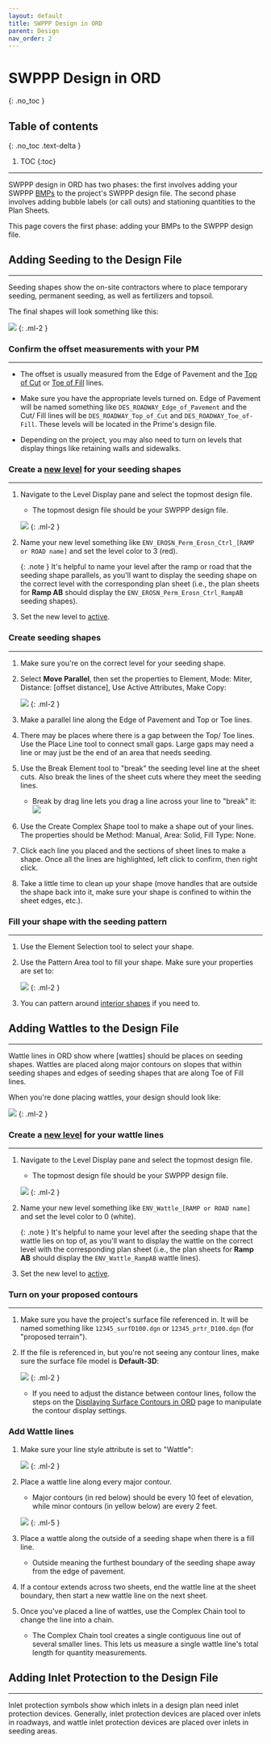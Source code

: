 ```yaml
---
layout: default
title: SWPPP Design in ORD
parent: Design
nav_order: 2
---
```


# SWPPP Design in ORD
{: .no_toc }

## Table of contents
{: .no_toc .text-delta }

1. TOC
{:toc}

---

SWPPP design in ORD has two phases: the first involves adding your SWPPP [BMPs] to the project's SWPPP design file. The second phase involves adding bubble labels (or call outs) and stationing quantities to the Plan Sheets. 

This page covers the first phase: adding your BMPs to the SWPPP design file. 

## Adding Seeding to the Design File
***
Seeding shapes show the on-site contractors where to place temporary seeding, permanent seeding, as well as fertilizers and topsoil. 

The final shapes will look something like this:

![](../assets/images/finished-seeding.png)
{: .ml-2 }

### Confirm the offset measurements with your PM
***

- The offset is usually measured from the Edge of Pavement and the [Top of Cut] or [Toe of Fill] lines.

- Make sure you have the appropriate levels turned on. Edge of Pavement will be named  something like `DES_ROADWAY_Edge_of_Pavement` and the Cut/ Fill lines will be `DES_ROADWAY_Top_of_Cut` and `DES_ROADWAY_Toe_of-Fill`. These levels will be located in the Prime's design file.

- Depending on the project, you may also need to turn on levels that display things like retaining walls and sidewalks.

### Create a [new level] for your seeding shapes
***

1. Navigate to the Level Display pane and select the topmost design file.
    
    - The topmost design file should be your SWPPP design file.

    ![](../assets/images/seeding-level.png)
    {: .ml-2 }

2. Name your new level something like `ENV_EROSN_Perm_Erosn_Ctrl_[RAMP or ROAD name]` and set the level color to 3 (red).

    {: .note }
    It's helpful to name your level after the ramp or road that the seeding shape parallels, as you'll want to display the seeding shape on the correct level with the corresponding plan sheet (i.e., the plan sheets for **Ramp AB** should display the `ENV_EROSN_Perm_Erosn_Ctrl_RampAB` seeding shapes).

3. Set the new level to  [active].

### Create seeding shapes
***

1. Make sure you're on the correct level for your seeding shape.

2. Select **Move Parallel**, then set the properties to Element, Mode: Miter, Distance: \[offset distance\], Use Active Attributes, Make Copy:

    ![](../assets/images/copy-parallel.png)
    {: .ml-2 }

3. Make a parallel line along the Edge of Pavement and Top or Toe lines.

4. There may be places where there is a gap between the Top/ Toe lines. Use the Place Line tool to connect small gaps. Large gaps may need a line or may just be the end of an area that needs seeding.

5. Use the Break Element tool to "break" the seeding level line at the sheet cuts. Also break the lines of the sheet cuts where they meet the seeding lines.

    - Break by drag line lets you drag a line across your line to "break" it: ![](../assets/images/break_by_drag_line.png)

6. Use the Create Complex Shape tool to make a shape out of your lines. The properties should be Method: Manual, Area: Solid, Fill Type: None.

7. Click each line you placed and the sections of sheet lines to make a shape. Once all the lines are highlighted, left click to confirm, then right click.

8. Take a little time to clean up your shape (move handles that are outside the shape back into it, make sure your shape is confined to within the sheet edges, etc.).

### Fill your shape with the seeding pattern
***

1. Use the Element Selection tool to select your shape.

2. Use the Pattern Area tool to fill your shape. Make sure your properties are set to:

    ![](../assets/images/pattern-area-properties.png)
    {: .ml-2 }

3. You can pattern around [interior shapes] if you need to.

## Adding Wattles to the Design File
***

Wattle lines in ORD show where [wattles] should be places on seeding shapes. Wattles are placed along major contours on slopes that within seeding shapes and edges of seeding shapes that are along Toe of Fill lines. 

When you're done placing wattles, your design should look like:

![](../assets/images/finished-wattles.png)
{: .ml-2 }

### Create a [new level] for your wattle lines
***

1. Navigate to the Level Display pane and select the topmost design file.
    
    - The topmost design file should be your SWPPP design file.

    ![](../assets/images/wattle-level.png)
    {: .ml-2 }

2. Name your new level something like `ENV_Wattle_[RAMP or ROAD name]` and set the level color to 0 (white).

    {: .note }
    It's helpful to name your level after the seeding shape that the wattle lies on top of, as you'll want to display the wattle on the correct level with the corresponding plan sheet (i.e., the plan sheets for **Ramp AB** should display the `ENV_Wattle_RampAB` wattle lines).

3. Set the new level to  [active].

### Turn on your proposed contours
***

1. Make sure you have the project's surface file referenced in. It will be named something like `12345_surfD100.dgn` or `12345_prtr_D100.dgn` (for "proposed terrain").

2. If the file is referenced in, but you're not seeing any contour lines, make sure the surface file model is **Default-3D**:

    ![](../assets/images/surface-3d-model.png)
    {: .ml-2 }

    - If you need to adjust the distance between contour lines, follow the steps on the [Displaying Surface Contours in ORD] page to manipulate the contour display settings.

### Add Wattle lines

1. Make sure your line style attribute is set to "Wattle":

    ![](../assets/images/wattle-line-style.png)
    {: .ml-2 }

2. Place a wattle line along every major contour.

    - Major contours (in red below) should be every 10 feet of elevation, while minor contours (in yellow below) are every 2 feet.  

    ![](../assets/images/contour-example.png)
    {: .ml-5 }

3. Place a wattle along the outside of a seeding shape when there is a fill line.

    - Outside meaning the furthest boundary of the seeding shape away from the edge of pavement.

4. If a contour extends across two sheets, end the wattle line at the sheet boundary, then start a new wattle line on the next sheet. 

5. Once you've placed a line of wattles, use the Complex Chain tool to change the line into a chain.

    - The Complex Chain tool creates a single contiguous line out of several smaller lines. This lets us measure a single wattle line's total length for quantity measurements. 

## Adding Inlet Protection to the Design File
***

Inlet protection symbols show which inlets in a design plan need inlet protection devices. Generally, inlet protection devices are placed over inlets in roadways, and wattle inlet protection devices are placed over inlets in seeding areas.

[Top of Cut]: /knowledge-base/docs/glossary#top-of-cut
[Toe of Fill]: /knowledge-base/docs/glossary#toe-of-fill
[BMPs]: /knowledge-base/docs/glossary#bmp
[new level]: /knowledge-base/docs/ord-tips#how-to-create-a-new-level
[active]: /knowledge-base/docs/ord-tips#how-to-set-a-level-as-active
[interior shapes]: /knowledge-base/docs/ord-tips#adding-pattern-fill-around-an-interior-shape
[Displaying Surface Contours in ORD]: /knowledge-base/docs/contour-display
